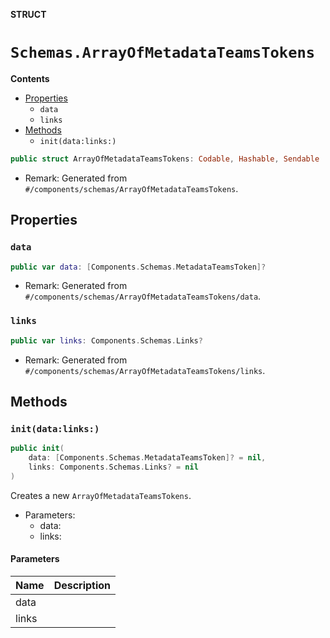 **STRUCT**

# `Schemas.ArrayOfMetadataTeamsTokens`

**Contents**

- [Properties](#properties)
  - `data`
  - `links`
- [Methods](#methods)
  - `init(data:links:)`

```swift
public struct ArrayOfMetadataTeamsTokens: Codable, Hashable, Sendable
```

- Remark: Generated from `#/components/schemas/ArrayOfMetadataTeamsTokens`.

## Properties
### `data`

```swift
public var data: [Components.Schemas.MetadataTeamsToken]?
```

- Remark: Generated from `#/components/schemas/ArrayOfMetadataTeamsTokens/data`.

### `links`

```swift
public var links: Components.Schemas.Links?
```

- Remark: Generated from `#/components/schemas/ArrayOfMetadataTeamsTokens/links`.

## Methods
### `init(data:links:)`

```swift
public init(
    data: [Components.Schemas.MetadataTeamsToken]? = nil,
    links: Components.Schemas.Links? = nil
)
```

Creates a new `ArrayOfMetadataTeamsTokens`.

- Parameters:
  - data:
  - links:

#### Parameters

| Name | Description |
| ---- | ----------- |
| data |  |
| links |  |